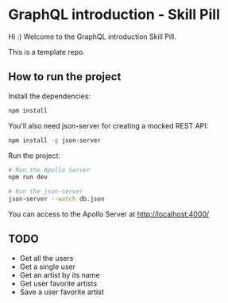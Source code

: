 # GraphQL introduction - Skill Pill

Hi :) Welcome to the GraphQL introduction Skill Pill.

This is a template repo.

## How to run the project

Install the dependencies:

```bash
npm install
```

You'll also need json-server for creating a mocked REST API:

```bash
npm install -g json-server
```

Run the project:

```bash
# Run the Apollo Server
npm run dev

# Run the json-server
json-server --watch db.json
```

You can access to the Apollo Server at [http://localhost:4000/](http://localhost:4000/)

## TODO

- Get all the users
- Get a single user
- Get an artist by its name
- Get user favorite artists
- Save a user favorite artist
